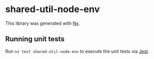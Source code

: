 # shared-util-node-env

This library was generated with [Nx](https://nx.dev).

## Running unit tests

Run `nx test shared-util-node-env` to execute the unit tests via [Jest](https://jestjs.io).
